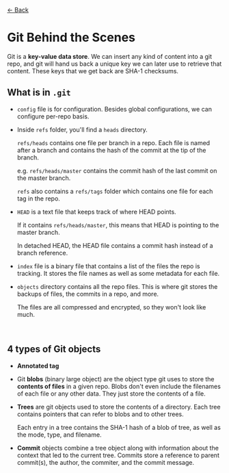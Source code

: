 [&larr; Back](./README.md)

# Git Behind the Scenes

Git is a **key-value data store**. We can insert any kind of content into a git repo, and git will hand us back a unique key we can later use to retrieve that content. These keys that we get back are SHA-1 checksums.

## What is in `.git`

- `config` file is for configuration. Besides global configurations, we can configure per-repo basis.

- Inside `refs` folder, you'll find a `heads` directory.

  `refs/heads` contains one file per branch in a repo. Each file is named after a branch and contains the hash of the commit at the tip of the branch.

  e.g. `refs/heads/master` contains the commit hash of the last commit on the master branch.

  `refs` also contains a `refs/tags` folder which contains one file for each tag in the repo.

- `HEAD` is a text file that keeps track of where HEAD points.

  If it contains `refs/heads/master`, this means that HEAD is pointing to the master branch.

  In detached HEAD, the HEAD file contains a commit hash instead of a branch reference.

- `index` file is a binary file that contains a list of the files the repo is tracking. It stores the file names as well as some metadata for each file.

- `objects` directory contains all the repo files. This is where git stores the backups of files, the commits in a repo, and more.

  The files are all compressed and encrypted, so they won't look like much.

<br>

## 4 types of Git objects

- **Annotated tag**

- Git **blobs** (binary large object) are the object type git uses to store the **contents of files** in a given repo. Blobs don't even include the filenames of each file or any other data. They just store the contents of a file.

- **Trees** are git objects used to store the contents of a directory. Each tree contains pointers that can refer to blobs and to other trees.

  Each entry in a tree contains the SHA-1 hash of a blob of tree, as well as the mode, type, and filename.

- **Commit** objects combine a tree object along with information about the context that led to the current tree. Commits store a reference to parent commit(s), the author, the commiter, and the commit message.

<br>
